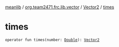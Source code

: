 [meanlib](../../index.md) / [org.team2471.frc.lib.vector](../index.md) / [Vector2](index.md) / [times](./times.md)

# times

`operator fun times(number: `[`Double`](https://kotlinlang.org/api/latest/jvm/stdlib/kotlin/-double/index.html)`): `[`Vector2`](index.md)
